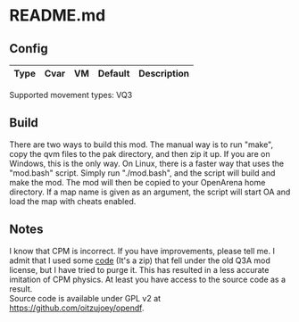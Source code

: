
# README.md

## Config

| Type  | Cvar | VM | Default | Description |
|-|--|-|:-:|-|

Supported movement types:
VQ3

## Build

There are two ways to build this mod. The manual way is to run "make", copy the qvm files to the pak directory, and then zip it up. If you are on Windows, this is the only way. On Linux, there is a faster way that uses the "mod.bash" script. Simply run "./mod.bash", and the script will build and make the mod. The mod will then be copied to your OpenArena home directory. If a map name is given as an argument, the script will start OA and load the map with cheats enabled.

## Notes

I know that CPM is incorrect. If you have improvements, please tell me. I admit that I used some [code](https://web.archive.org/web/20070214143052/http://games.linuxdude.com/tamaps/archive/cpm1_dev_docs.zip) (It's a zip) that fell under the old Q3A mod license, but I have tried to purge it. This has resulted in a less accurate imitation of CPM physics. At least you have access to the source code as a result.  
Source code is available under GPL v2 at <https://github.com/oitzujoey/opendf>.
